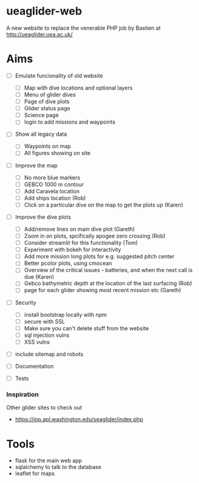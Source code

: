 # ueaglider-web

A new website to replace the venerable PHP job by Bastien at http://ueaglider.uea.ac.uk/

# Aims

- [ ] Emulate funcionality of old website
  - [ ] Map with dive locations and optional layers
  - [ ] Menu of glider dives
  - [ ] Page of dive plots
  - [ ] Glider status page
  - [ ] Science page
  - [ ] login to add missions and waypoints
  
- [ ] Show all legacy data
  - [ ] Waypoints on map
  - [ ] All figures showing on site

- [ ] Improve the map
  - [ ] No more blue markers
  - [ ] GEBCO 1000 m contour
  - [ ] Add Caravela location
  - [ ] Add ships location (Rob)
  - [ ] Click on a particular dive on the map to get the plots up (Karen)

- [ ] Improve the dive plots
  - [ ] Add/remove lines on main dive plot (Gareth)
  - [ ] Zoom in on plots, spcifically apogee zero crossing (Rob)
  - [ ] Consider streamlit for this functionality (Tom)
  - [ ] Experiment with bokeh for interactivity
  - [ ] Add more mission long plots for e.g. suggested pitch center
  - [ ] Better pcolor plots, using cmocean
  - [ ] Overview of the critical issues - batteries, and when the next call is due (Karen)
  - [ ] Gebco bathymetric depth at the location of the last surfacing (Rob)
  - [ ] page for each glider showing most recent mission etc (Gareth)

- [ ] Security
  - [ ] install bootstrap locally with npm
  - [ ] secure with SSL
  - [ ] Make sure you can't delete stuff from the website
  - [ ] sql injection vulns
  - [ ] XSS vulns

- [ ] include sitemap and robots

- [ ] Documentation

- [ ] Tests

### Inspiration

Other glider sites to check out
- https://iop.apl.washington.edu/seaglider/index.php

# Tools

- flask for the main web app
- sqlalchemy to talk to the database
- leaflet for maps
